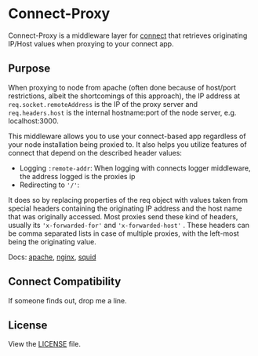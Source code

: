 # Connect-Proxy
Connect-Proxy is a middleware layer for [connect](https://github.com/senchalabs/connect) that retrieves originating IP/Host values when proxying to your connect app.

## Purpose
When proxying to node from apache (often done because of host/port restrictions, albeit the shortcomings of this approach), the IP address at `req.socket.remoteAddress` is the IP of the proxy server and `req.headers.host` is the internal hostname:port of the node server, e.g. localhost:3000.

This middleware allows you to use your connect-based app regardless of your node installation being proxied to. It also helps you utilize features of connect that depend on the described header values:

   - Logging `:remote-addr`: When logging with connects logger middleware, the address logged is the proxies ip
   - Redirecting to `'/'`:

It does so by replacing properties of the req object with values taken from special headers containing the originating IP address and the host name that was originally accessed. Most proxies send these kind of headers, usually its `'x-forwarded-for'` and `'x-forwarded-host'` . These headers can be comma separated lists in case of multiple proxies, with the left-most being the originating value.

Docs: [apache](http://httpd.apache.org/docs/2.3/mod/mod_proxy.html#x-headers), [nginx](http://wiki.nginx.org/HttpProxyModule), [squid](http://www.squid-cache.org/Doc/config/forwarded_for/)

## Connect Compatibility
If someone finds out, drop me a line.

## License
View the [LICENSE](https://github.com/gonsfx/connect-proxy/blob/master/LICENSE) file.